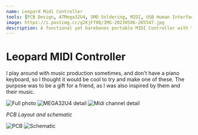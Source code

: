 ```yaml
---
name: Leopard Midi Controller
tools: [PCB Design, ATMega32U4, SMD Soldering, MIDI, USB Human Interface Device (HID)]
image: https://i.postimg.cc/g2KjFf0Q/IMG-20230506-205547.jpg
description: A functional yet barebones portable MIDI Controller with two octaves of keys, selectable MIDI channel, powered by the ATMega32U4 through native USB.
---
```


# Leopard MIDI Controller

I play around with music production sometimes, and don't have a piano keyboard, so I thought it would be cool to try and make one of these. The purpose was to be a gift for a friend, as I was also inspired by them and their music.

![Full photo](https://i.postimg.cc/g2KjFf0Q/IMG-20230506-205547.jpg)
![MEGA32U4 detail](https://i.postimg.cc/B6jnFbCf/IMG-20230506-205558.jpg)
![Midi channel detail](https://i.postimg.cc/fL1TfsHt/IMG-20230506-205604.jpg)

*PCB Layout and schematic*

![PCB](https://i.postimg.cc/rpnpzxx9/midictrlpcb.png)
![Schematic](https://i.postimg.cc/5tN0xnY0/midictrlschem.png)